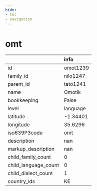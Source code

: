 ```yaml
---
hide:
- toc
- navigation
---
```

# omt
|                      | info     |
|:---------------------|:---------|
| id                   | omot1239 |
| family_id            | nilo1247 |
| parent_id            | tato1241 |
| name                 | Omotik   |
| bookkeeping          | False    |
| level                | language |
| latitude             | -1.34401 |
| longitude            | 35.6296  |
| iso639P3code         | omt      |
| description          | nan      |
| markup_description   | nan      |
| child_family_count   | 0        |
| child_language_count | 0        |
| child_dialect_count  | 1        |
| country_ids          | KE       |